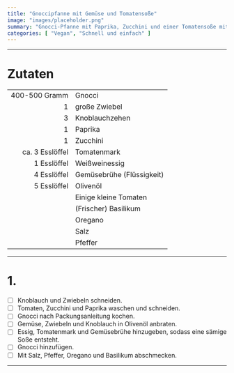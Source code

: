 ```yaml
---
title: "Gnoccipfanne mit Gemüse und Tomatensoße"
image: "images/placeholder.png"
summary: "Gnocci-Pfanne mit Paprika, Zucchini und einer Tomatensoße mit Basilikum"
categories: [ "Vegan", "Schnell und einfach" ]
---
```


---

# Zutaten

|                 |                           |
|----------------:|:--------------------------|
|   400-500 Gramm | Gnocci                    |
|               1 | große Zwiebel             |
|               3 | Knoblauchzehen            |
|               1 | Paprika                   |
|               1 | Zucchini                  |
| ca. 3 Esslöffel | Tomatenmark               |
|     1 Esslöffel | Weißweinessig             |
|     4 Esslöffel | Gemüsebrühe (Flüssigkeit) |
|     5 Esslöffel | Olivenöl                  |
|                 | Einige kleine Tomaten     |
|                 | (Frischer) Basilikum      |
|                 | Oregano                   |
|                 | Salz                      |
|                 | Pfeffer                   |

---

# 1.

- [ ] Knoblauch und Zwiebeln schneiden.
- [ ] Tomaten, Zucchini und Paprika waschen und schneiden.
- [ ] Gnocci nach Packungsanleitung kochen.
- [ ] Gemüse, Zwiebeln und Knoblauch in Olivenöl anbraten.
- [ ] Essig, Tomatenmark und Gemüsebrühe hinzugeben, sodass eine sämige Soße entsteht.
- [ ] Gnocci hinzufügen.
- [ ] Mit Salz, Pfeffer, Oregano und Basilikum abschmecken.

---
